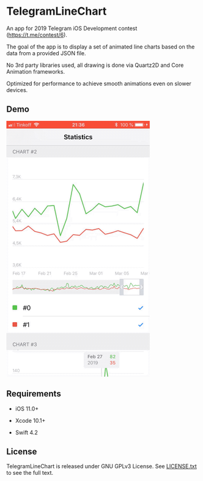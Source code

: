 # TelegramLineChart

An app for 2019 Telegram iOS Development contest (https://t.me/contest/6).

The goal of the app is to display a set of animated line charts based on the data from a provided JSON file. 

No 3rd party libraries used, all drawing is done via Quartz2D and Core Animation frameworks.

Optimized for performance to achieve smooth animations even on slower devices.

## Demo

![Line Charts Animation Demo](Demo/demo.gif)

## Requirements

* iOS 11.0+

* Xcode 10.1+

* Swift 4.2

## License

TelegramLineChart is released under GNU GPLv3 License. See [LICENSE.txt](LICENSE.txt) to see the full text.